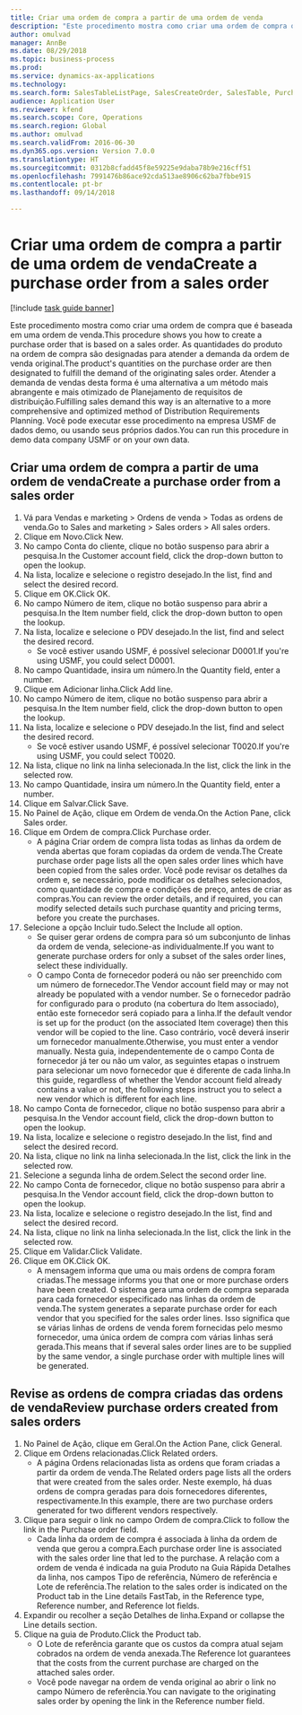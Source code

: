 ```yaml
--- 
title: Criar uma ordem de compra a partir de uma ordem de venda
description: "Este procedimento mostra como criar uma ordem de compra que é baseada em uma ordem de venda."
author: omulvad
manager: AnnBe
ms.date: 08/29/2018
ms.topic: business-process
ms.prod: 
ms.service: dynamics-ax-applications
ms.technology: 
ms.search.form: SalesTableListPage, SalesCreateOrder, SalesTable, PurchCreateFromSalesOrder, VendAccountItemLookup, SalesTableReferences, PurchTable
audience: Application User
ms.reviewer: kfend
ms.search.scope: Core, Operations
ms.search.region: Global
ms.author: omulvad
ms.search.validFrom: 2016-06-30
ms.dyn365.ops.version: Version 7.0.0
ms.translationtype: HT
ms.sourcegitcommit: 0312b8cfadd45f8e59225e9daba78b9e216cff51
ms.openlocfilehash: 7991476b86ace92cda513ae8906c62ba7fbbe915
ms.contentlocale: pt-br
ms.lasthandoff: 09/14/2018

---
```

# <a name="create-a-purchase-order-from-a-sales-order"></a><span data-ttu-id="f8407-103">Criar uma ordem de compra a partir de uma ordem de venda</span><span class="sxs-lookup"><span data-stu-id="f8407-103">Create a purchase order from a sales order</span></span>

[!include [task guide banner](../../includes/task-guide-banner.md)]

<span data-ttu-id="f8407-104">Este procedimento mostra como criar uma ordem de compra que é baseada em uma ordem de venda.</span><span class="sxs-lookup"><span data-stu-id="f8407-104">This procedure shows you how to create a purchase order that is based on a sales order.</span></span> <span data-ttu-id="f8407-105">As quantidades do produto na ordem de compra são designadas para atender a demanda da ordem de venda original.</span><span class="sxs-lookup"><span data-stu-id="f8407-105">The product's quantities on the purchase order are then designated to fulfill the demand of the originating sales order.</span></span> <span data-ttu-id="f8407-106">Atender a demanda de vendas desta forma é uma alternativa a um método mais abrangente e mais otimizado de Planejamento de requisitos de distribuição.</span><span class="sxs-lookup"><span data-stu-id="f8407-106">Fulfilling sales demand this way is an alternative to a more comprehensive and optimized method of Distribution Requirements Planning.</span></span> <span data-ttu-id="f8407-107">Você pode executar esse procedimento na empresa USMF de dados demo, ou usando seus próprios dados.</span><span class="sxs-lookup"><span data-stu-id="f8407-107">You can run this procedure in demo data company USMF or on your own data.</span></span>


## <a name="create-a-purchase-order-from-a-sales-order"></a><span data-ttu-id="f8407-108">Criar uma ordem de compra a partir de uma ordem de venda</span><span class="sxs-lookup"><span data-stu-id="f8407-108">Create a purchase order from a sales order</span></span>
1. <span data-ttu-id="f8407-109">Vá para Vendas e marketing > Ordens de venda > Todas as ordens de venda.</span><span class="sxs-lookup"><span data-stu-id="f8407-109">Go to Sales and marketing > Sales orders > All sales orders.</span></span>
2. <span data-ttu-id="f8407-110">Clique em Novo.</span><span class="sxs-lookup"><span data-stu-id="f8407-110">Click New.</span></span>
3. <span data-ttu-id="f8407-111">No campo Conta do cliente, clique no botão suspenso para abrir a pesquisa.</span><span class="sxs-lookup"><span data-stu-id="f8407-111">In the Customer account field, click the drop-down button to open the lookup.</span></span>
4. <span data-ttu-id="f8407-112">Na lista, localize e selecione o registro desejado.</span><span class="sxs-lookup"><span data-stu-id="f8407-112">In the list, find and select the desired record.</span></span>
5. <span data-ttu-id="f8407-113">Clique em OK.</span><span class="sxs-lookup"><span data-stu-id="f8407-113">Click OK.</span></span>
6. <span data-ttu-id="f8407-114">No campo Número de item, clique no botão suspenso para abrir a pesquisa.</span><span class="sxs-lookup"><span data-stu-id="f8407-114">In the Item number field, click the drop-down button to open the lookup.</span></span>
7. <span data-ttu-id="f8407-115">Na lista, localize e selecione o PDV desejado.</span><span class="sxs-lookup"><span data-stu-id="f8407-115">In the list, find and select the desired record.</span></span>
    * <span data-ttu-id="f8407-116">Se você estiver usando USMF, é possível selecionar D0001.</span><span class="sxs-lookup"><span data-stu-id="f8407-116">If you're using USMF, you could select D0001.</span></span>  
8. <span data-ttu-id="f8407-117">No campo Quantidade, insira um número.</span><span class="sxs-lookup"><span data-stu-id="f8407-117">In the Quantity field, enter a number.</span></span>
9. <span data-ttu-id="f8407-118">Clique em Adicionar linha.</span><span class="sxs-lookup"><span data-stu-id="f8407-118">Click Add line.</span></span>
10. <span data-ttu-id="f8407-119">No campo Número de item, clique no botão suspenso para abrir a pesquisa.</span><span class="sxs-lookup"><span data-stu-id="f8407-119">In the Item number field, click the drop-down button to open the lookup.</span></span>
11. <span data-ttu-id="f8407-120">Na lista, localize e selecione o PDV desejado.</span><span class="sxs-lookup"><span data-stu-id="f8407-120">In the list, find and select the desired record.</span></span>
    * <span data-ttu-id="f8407-121">Se você estiver usando USMF, é possível selecionar T0020.</span><span class="sxs-lookup"><span data-stu-id="f8407-121">If you're using USMF, you could select T0020.</span></span>  
12. <span data-ttu-id="f8407-122">Na lista, clique no link na linha selecionada.</span><span class="sxs-lookup"><span data-stu-id="f8407-122">In the list, click the link in the selected row.</span></span>
13. <span data-ttu-id="f8407-123">No campo Quantidade, insira um número.</span><span class="sxs-lookup"><span data-stu-id="f8407-123">In the Quantity field, enter a number.</span></span>
14. <span data-ttu-id="f8407-124">Clique em Salvar.</span><span class="sxs-lookup"><span data-stu-id="f8407-124">Click Save.</span></span>
15. <span data-ttu-id="f8407-125">No Painel de Ação, clique em Ordem de venda.</span><span class="sxs-lookup"><span data-stu-id="f8407-125">On the Action Pane, click Sales order.</span></span>
16. <span data-ttu-id="f8407-126">Clique em Ordem de compra.</span><span class="sxs-lookup"><span data-stu-id="f8407-126">Click Purchase order.</span></span>
    * <span data-ttu-id="f8407-127">A página Criar ordem de compra lista todas as linhas da ordem de venda abertas que foram copiadas da ordem de venda.</span><span class="sxs-lookup"><span data-stu-id="f8407-127">The Create purchase order page lists all the open sales order lines which have been copied from the sales order.</span></span> <span data-ttu-id="f8407-128">Você pode revisar os detalhes da ordem e, se necessário, pode modificar os detalhes selecionados, como quantidade de compra e condições de preço, antes de criar as compras.</span><span class="sxs-lookup"><span data-stu-id="f8407-128">You can review the order details, and if required, you can modify selected details such purchase quantity and pricing terms, before you create the purchases.</span></span>  
17. <span data-ttu-id="f8407-129">Selecione a opção Incluir tudo.</span><span class="sxs-lookup"><span data-stu-id="f8407-129">Select the Include all option.</span></span>
    * <span data-ttu-id="f8407-130">Se quiser gerar ordens de compra para só um subconjunto de linhas da ordem de venda, selecione-as individualmente.</span><span class="sxs-lookup"><span data-stu-id="f8407-130">If you want to generate purchase orders for only a subset of the sales order lines, select these individually.</span></span>  
    * <span data-ttu-id="f8407-131">O campo Conta de fornecedor poderá ou não ser preenchido com um número de fornecedor.</span><span class="sxs-lookup"><span data-stu-id="f8407-131">The Vendor account field may or may not already be populated with a vendor number.</span></span> <span data-ttu-id="f8407-132">Se o fornecedor padrão for configurado para o produto (na cobertura do Item associado), então este fornecedor será copiado para a linha.</span><span class="sxs-lookup"><span data-stu-id="f8407-132">If the default vendor is set up for the product (on the associated Item coverage) then this vendor will be copied  to the line.</span></span> <span data-ttu-id="f8407-133">Caso contrário, você deverá inserir um fornecedor manualmente.</span><span class="sxs-lookup"><span data-stu-id="f8407-133">Otherwise, you must enter a vendor manually.</span></span>  <span data-ttu-id="f8407-134">Nesta guia, independentemente de o campo Conta de fornecedor já ter ou não um valor, as seguintes etapas o instruem para selecionar um novo fornecedor que é diferente de cada linha.</span><span class="sxs-lookup"><span data-stu-id="f8407-134">In this guide, regardless of whether the Vendor account field already contains a value or not, the following steps instruct you to select a new vendor which is different for each line.</span></span>  
18. <span data-ttu-id="f8407-135">No campo Conta de fornecedor, clique no botão suspenso para abrir a pesquisa.</span><span class="sxs-lookup"><span data-stu-id="f8407-135">In the Vendor account field, click the drop-down button to open the lookup.</span></span>
19. <span data-ttu-id="f8407-136">Na lista, localize e selecione o registro desejado.</span><span class="sxs-lookup"><span data-stu-id="f8407-136">In the list, find and select the desired record.</span></span>
20. <span data-ttu-id="f8407-137">Na lista, clique no link na linha selecionada.</span><span class="sxs-lookup"><span data-stu-id="f8407-137">In the list, click the link in the selected row.</span></span>
21. <span data-ttu-id="f8407-138">Selecione a segunda linha de ordem.</span><span class="sxs-lookup"><span data-stu-id="f8407-138">Select the second order line.</span></span>
22. <span data-ttu-id="f8407-139">No campo Conta de fornecedor, clique no botão suspenso para abrir a pesquisa.</span><span class="sxs-lookup"><span data-stu-id="f8407-139">In the Vendor account field, click the drop-down button to open the lookup.</span></span>
23. <span data-ttu-id="f8407-140">Na lista, localize e selecione o registro desejado.</span><span class="sxs-lookup"><span data-stu-id="f8407-140">In the list, find and select the desired record.</span></span>
24. <span data-ttu-id="f8407-141">Na lista, clique no link na linha selecionada.</span><span class="sxs-lookup"><span data-stu-id="f8407-141">In the list, click the link in the selected row.</span></span>
25. <span data-ttu-id="f8407-142">Clique em Validar.</span><span class="sxs-lookup"><span data-stu-id="f8407-142">Click Validate.</span></span>
26. <span data-ttu-id="f8407-143">Clique em OK.</span><span class="sxs-lookup"><span data-stu-id="f8407-143">Click OK.</span></span>
    * <span data-ttu-id="f8407-144">A mensagem informa que uma ou mais ordens de compra foram criadas.</span><span class="sxs-lookup"><span data-stu-id="f8407-144">The message informs you that one or more purchase orders have been created.</span></span> <span data-ttu-id="f8407-145">O sistema gera uma ordem de compra separada para cada fornecedor especificado nas linhas da ordem de venda.</span><span class="sxs-lookup"><span data-stu-id="f8407-145">The system generates a separate purchase order for each vendor that you specified for the sales order lines.</span></span> <span data-ttu-id="f8407-146">Isso significa que se várias linhas de ordens de venda forem fornecidas pelo mesmo fornecedor, uma única ordem de compra com várias linhas será gerada.</span><span class="sxs-lookup"><span data-stu-id="f8407-146">This means that if several sales order lines are to be supplied by the same vendor, a single purchase order with multiple lines will be generated.</span></span>  

## <a name="review-purchase-orders-created-from-sales-orders"></a><span data-ttu-id="f8407-147">Revise as ordens de compra criadas das ordens de venda</span><span class="sxs-lookup"><span data-stu-id="f8407-147">Review purchase orders created from sales orders</span></span>
1. <span data-ttu-id="f8407-148">No Painel de Ação, clique em Geral.</span><span class="sxs-lookup"><span data-stu-id="f8407-148">On the Action Pane, click General.</span></span>
2. <span data-ttu-id="f8407-149">Clique em Ordens relacionadas.</span><span class="sxs-lookup"><span data-stu-id="f8407-149">Click Related orders.</span></span>
    * <span data-ttu-id="f8407-150">A página Ordens relacionadas lista as ordens que foram criadas a partir da ordem de venda.</span><span class="sxs-lookup"><span data-stu-id="f8407-150">The Related orders page lists all the orders that were created from the sales order.</span></span> <span data-ttu-id="f8407-151">Neste exemplo, há duas ordens de compra geradas para dois fornecedores diferentes, respectivamente.</span><span class="sxs-lookup"><span data-stu-id="f8407-151">In this example, there are two purchase orders generated for two different vendors respectively.</span></span>  
3. <span data-ttu-id="f8407-152">Clique para seguir o link no campo Ordem de compra.</span><span class="sxs-lookup"><span data-stu-id="f8407-152">Click to follow the link in the Purchase order field.</span></span>
    * <span data-ttu-id="f8407-153">Cada linha da ordem de compra é associada à linha da ordem de venda que gerou a compra.</span><span class="sxs-lookup"><span data-stu-id="f8407-153">Each purchase order line is associated with the sales order line that led to the purchase.</span></span> <span data-ttu-id="f8407-154">A relação com a ordem de venda é indicada na guia Produto na Guia Rápida Detalhes da linha, nos campos Tipo de referência, Número de referência e Lote de referência.</span><span class="sxs-lookup"><span data-stu-id="f8407-154">The relation to the sales order is indicated on the Product tab in the Line details FastTab, in the Reference type, Reference number, and Reference lot fields.</span></span>  
4. <span data-ttu-id="f8407-155">Expandir ou recolher a seção Detalhes de linha.</span><span class="sxs-lookup"><span data-stu-id="f8407-155">Expand or collapse the Line details section.</span></span>
5. <span data-ttu-id="f8407-156">Clique na guia de Produto.</span><span class="sxs-lookup"><span data-stu-id="f8407-156">Click the Product tab.</span></span>
    * <span data-ttu-id="f8407-157">O Lote de referência garante que os custos da compra atual sejam cobrados na ordem de venda anexada.</span><span class="sxs-lookup"><span data-stu-id="f8407-157">The Reference lot guarantees that the costs from the current purchase are charged on the attached sales order.</span></span>  
    * <span data-ttu-id="f8407-158">Você pode navegar na ordem de venda original ao abrir o link no campo Número de referência.</span><span class="sxs-lookup"><span data-stu-id="f8407-158">You can navigate to the originating sales order by opening the link in the Reference number field.</span></span>  


